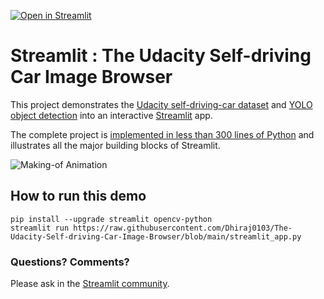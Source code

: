 [![Open in Streamlit](https://static.streamlit.io/badges/streamlit_badge_black_white.svg)](https://share.streamlit.io/streamlit/demo-self-driving)

# Streamlit : The Udacity Self-driving Car Image Browser

This project demonstrates the [Udacity self-driving-car dataset](https://github.com/udacity/self-driving-car) and [YOLO object detection](https://pjreddie.com/darknet/yolo) into an interactive [Streamlit](https://streamlit.io) app.

The complete project is [implemented in less than 300 lines of Python](https://github.com/Dhiraj0103/The-Udacity-Self-driving-Car-Image-Browser/blob/main/streamlit_app.py) and illustrates all the major building blocks of Streamlit.

![Making-of Animation](https://raw.githubusercontent.com/Dhiraj0103/The-Udacity-Self-driving-Car-Image-Browser/av_final_optimized.gif "Making-of Animation")

## How to run this demo
```
pip install --upgrade streamlit opencv-python
streamlit run https://raw.githubusercontent.com/Dhiraj0103/The-Udacity-Self-driving-Car-Image-Browser/blob/main/streamlit_app.py
```

### Questions? Comments?

Please ask in the [Streamlit community](https://discuss.streamlit.io).


